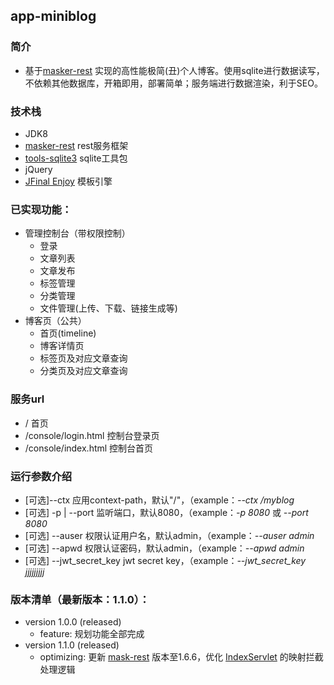 ## app-miniblog

### 简介

- 基于[masker-rest][1] 实现的高性能极简(丑)个人博客。使用sqlite进行数据读写，不依赖其他数据库，开箱即用，部署简单；服务端进行数据渲染，利于SEO。

### 技术栈

- JDK8
- [masker-rest][1] rest服务框架
- [tools-sqlite3][2] sqlite工具包
- jQuery
- [JFinal Enjoy][3] 模板引擎

### 已实现功能：

- 管理控制台（带权限控制）
  - 登录
  - 文章列表
  - 文章发布
  - 标签管理
  - 分类管理
  - 文件管理(上传、下载、链接生成等)
- 博客页（公共）
  - 首页(timeline)
  - 博客详情页
  - 标签页及对应文章查询
  - 分类页及对应文章查询

### 服务url

   - / 首页
   - /console/login.html 控制台登录页
   - /console/index.html 控制台首页

### 运行参数介绍

   - [可选]--ctx 应用context-path，默认"/"，（example：<i>--ctx /myblog</i>
   - [可选] -p | --port 监听端口，默认8080，（example：<i>-p 8080</i> 或 <i>--port 8080</i>
   - [可选] --auser 权限认证用户名，默认admin，（example：<i>--auser admin</i>
   - [可选] --apwd 权限认证密码，默认admin，（example：<i>--apwd admin</i>
   - [可选] --jwt_secret_key jwt secret key，（example：<i>--jwt_secret_key jjjjjjjjj</i>

### 版本清单（最新版本：<b>1.1.0</b>）：

   - version 1.0.0 (released)
      - feature: 规划功能全部完成
   - version 1.1.0 (released)
      - optimizing: 更新 [mask-rest][1] 版本至1.6.6，优化 [IndexServlet][4] 的映射拦截处理逻辑

[1]: https://github.com/jiashunx/masker-rest
[2]: https://github.com/jiashunx/tools-sqlite3
[3]: https://jfinal.com/
[4]: src/main/java/io/github/jiashunx/app/miniblog/index/IndexServlet.java
